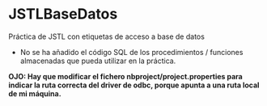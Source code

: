 # JSTLBaseDatos
Práctica de JSTL con etiquetas de acceso a base de datos
* No se ha añadido el código SQL de los procedimientos / funciones almacenadas que pueda utilizar en la práctica.

**OJO: Hay que modificar el fichero nbproject/project.properties para indicar la ruta correcta del driver de odbc, porque apunta a una ruta local de mi máquina.**
